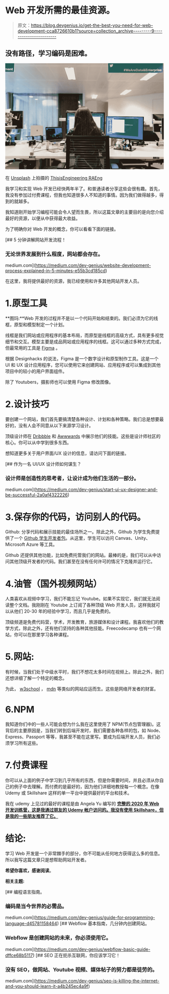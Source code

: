 # Web 开发所需的最佳资源。

> 原文：<https://blog.devgenius.io/get-the-best-you-need-for-web-development-cca8726610b1?source=collection_archive---------9----------------------->

## 没有路径，学习编码是困难。

![](img/aaf7f539683ba07c76321876090ce3f8.png)

在 [Unsplash](https://unsplash.com?utm_source=medium&utm_medium=referral) 上拍摄的 [ThisisEngineering RAEng](https://unsplash.com/@thisisengineering?utm_source=medium&utm_medium=referral)

我学习和实现 Web 开发已经快两年半了。和普通读者分享这些会很有趣。首先，我没有参加过付费课程，但我也知道很多人不知道的事情。因为我们做得越多，得到的就越多。

我知道刚开始学习编程可能会令人望而生畏，所以这篇文章的主要目的是向您介绍最好的资源，以便从中获得最大收益。

为了明确你对 Web 开发的概念，你可以看看下面的链接。

[](https://medium.com/dev-genius/website-development-process-explained-in-5-minutes-e55b3cd185cd) [## 5 分钟讲解网站开发流程！

### 无论世界发展到什么程度，网站都会存在。

medium.com](https://medium.com/dev-genius/website-development-process-explained-in-5-minutes-e55b3cd185cd) 

在这里，我将提供最好的资源，我已经使用和许多其他网站开发人员。

# 1.原型工具

**图玛:**Web 开发的过程并不是以一个代码开始和结束的。我们必须为它的线框，原型和模型制定一个计划。

线框是我们网站或应用程序的基本布局，而原型是线框的高级方式，具有更多视觉细节和交互。模型主要是成品网站或应用程序的线框。这可以通过多种方式完成，但最常用的工具是 [Figma](https://www.figma.com/) 。

根据 Designhacks 的说法，Figma 是一个数字设计和原型制作工具。这是一个 UI 和 UX 设计应用程序，您可以使用它来创建网站、应用程序或可以集成到其他项目中的较小的用户界面组件。

除了 Youtubers，摄影师也可以使用 Figma 修改图像。

# 2.设计技巧

要创建一个网站，我们首先要搞清楚各种设计、计划和各种策略。我们总是想要最好的，没有人会不同意从以下来源学习设计。

顶级设计师在 [Dribbble](https://dribbble.com/) 和 [Awwwards](https://www.awwwards.com/) 中展示他们的技能。这些是设计师社区的核心。你可以从中学到很多东西。

想知道更多关于用户界面/UX 设计的信息，请访问下面的链接。

[](https://medium.com/dev-genius/start-ui-ux-designer-and-be-successful-2a0af4322226) [## 作为一名 UI/UX 设计师如何谋生？

### 设计师是创造性的思考者，让设计成为他们生活的一部分。

medium.com](https://medium.com/dev-genius/start-ui-ux-designer-and-be-successful-2a0af4322226) 

# 3.保存你的代码，访问别人的代码。

Github: 分享代码和展示技能的最佳场所之一。除此之外，Github 为学生免费提供了一个 [Github 学生开发者包](https://education.github.com/pack)。从这里，学生可以访问 Canvas、Unity、Microsoft Azure 等工具。

Github 还提供其他功能，比如免费托管我们的网站。最棒的是，我们可以从中访问其他顶级开发者的代码。我们甚至在没有任何许可的情况下克隆并运行它。

# 4.油管（国外视频网站）

人类喜欢从视频中学习，我们不能忘记 Youtube。如果不实现它，我们就无法阅读整个文档。我刚刚在 Youtube 上订阅了各种顶级 Web 开发人员，这样我就可以从他们 20-30 年的经验中学习，而且几乎是免费的。

顶级频道是免费代码营，学术，开发教育，旅游媒体和设计课程。我喜欢他们的教学方式，除此之外，还有他们坚持的各种其他技能。Freecodecamp 也有一个网站，你可以在那里学习各种课程。

# 5.网站:

有时候，当我们处于中级水平时，我们不想花太多时间在视频上。除此之外，我们还想详细了解一个特定的概念。

为此， [w3school](https://www.w3schools.com/) ， [mdn](https://developer.mozilla.org/en-US/) 等类似的网站应运而生。这些是网络开发者的财富。

# 6.NPM

我知道你们中的一些人可能会想为什么我在这里使用了 NPM(节点包管理器)。这背后的主要原因是，当我们转到后端开发时，我们需要各种各样的包，如 Node、Express、Passport 等等，我甚至不能在这里写。要成为后端开发人员，我们必须学习所有这些。

# 7.付费课程

你可以从上面的例子中学习到几乎所有的东西，但是你需要时间，并且必须从你自己的例子中去理解。而付费的是最好的，因为他们详细地教授每一个概念。在像 Udemy 或 Skillshare 这样的单一平台中提供最好的平台和技术。

我在 udemy 上见过的最好的课程是由 Angela Yu 编写的 [**完整的 2020 年 Web 开发训练营，这是我通过朋友的 Udemy 帐户访问的。我没有使用 Skillshare，但是我的一些朋友推荐了它。**](https://www.udemy.com/course/the-complete-web-development-bootcamp/)

# 结论:

学习 Web 开发是一个非常棘手的部分，你不可能从任何地方获得这么多的信息。所以我写这篇文章只是想帮助网站开发者。

**希望你喜欢，感谢阅读**。

**相关主题:**

[](https://medium.com/dev-genius/guide-for-programming-language-d45781158464) [## 编程语言指南。

### 编码是当今世界的必需品。

medium.com](https://medium.com/dev-genius/guide-for-programming-language-d45781158464) [](https://medium.com/dev-genius/webflow-basic-guide-dffce68b5117) [## Webflow 基本指南，几分钟内创建网站。

### Webflow 是创建网站的未来，你必须使用它。

medium.com](https://medium.com/dev-genius/webflow-basic-guide-dffce68b5117) [](https://medium.com/dev-genius/seo-is-killing-the-internet-and-you-should-learn-it-a4b245ec4a9f) [## SEO 正在扼杀互联网，你应该学习它！

### 没有 SEO，做网站、Youtube 视频、媒体帖子的努力都是徒劳的。

medium.com](https://medium.com/dev-genius/seo-is-killing-the-internet-and-you-should-learn-it-a4b245ec4a9f)